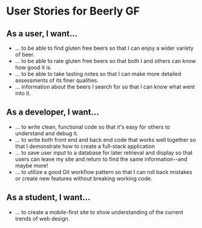 # User Stories for Beerly GF

## As a user, I want...

- ... to be able to find gluten free beers so that I can enjoy a wider variety of beer.
- ... to be able to rate gluten free beers so that both I and others can know how good it is.
- ... to be able to take tasting notes so that I can make more detailed assessments of its finer qualities.
- ... information about the beers I search for so that I can know what went into it.

## As a developer, I want...

- ... to write clean, functional code so that it's easy for others to understand and debug it.
- ... to write both front end and back end code that works well together so that I demonstrate how to create a full-stack application
- ... to save user input to a database for later retrieval and display so that users can leave my site and return to find the same information--and maybe more!
- ... to utilize a good Git workflow pattern so that I can roll back mistakes or create new features without breaking working code.

## As a student, I want...

- ... to create a mobile-first site to show understanding of the current trends of web design.
